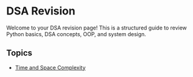 # DSA Revision

Welcome to your DSA revision page! This is a structured guide to review Python basics, DSA concepts, OOP, and system design.

## Topics

- [Time and Space Complexity](../DSA/TimeAndSpaceComplexity/timeAndSpaceComplexity.md)